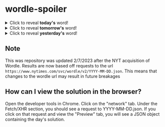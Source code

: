 # wordle-spoiler

<details>
  <summary>Click to reveal <b>today's</b> word!</summary>
  <br>
  <b> louse </b>
</details>

<details>
  <summary>Click to reveal <b>tomorrow's</b> word!</summary>
  <br>
  <b> whiny </b>
</details>

<details>
  <summary>Click to reveal <b>yesterday's</b> word!</summary>
  <br>
  <b> broth </b>
</details>

## Note
This was repository was updated 2/7/2023 after the NYT acquisition of Wordle. Results are now based off requests to the url `https://www.nytimes.com/svc/wordle/v2/YYYY-MM-DD.json`. This means that changes to the wordle url may result in future breakages

## How can I view the solution in the browser?
Open the developer tools in Chrome. Click on the "network" tab. Under the Fetch/XHR section, you should see a request to YYYY-MM-DD.json. If you click on that request and view the "Preview" tab, you will see a JSON object containing the day's solution.